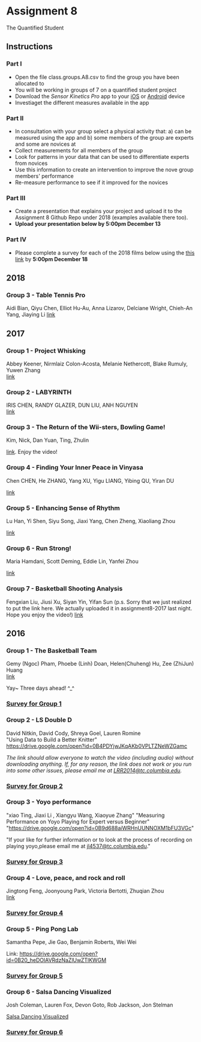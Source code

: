# Assignment 8
The Quantified Student

## Instructions

### Part I
* Open the file class.groups.A8.csv to find the group you have been allocated to
* You will be working in groups of 7 on a quantified student project
* Download the *Sensor Kinetics Pro* app to your [iOS](https://itunes.apple.com/us/app/sensor-kinetics-pro/id623633248?mt=8) or [Android](https://play.google.com/store/apps/details?id=com.innoventions.sensorkineticspro&hl=en) device
* Investiaget the different measures available in the app

### Part II
* In consultation with your group select a physical activity that: a) can be measured using the app and b) some members of the group are experts and some are novices at
* Collect measurements for all members of the group
* Look for patterns in your data that can be used to differentiate experts from novices
* Use this information to create an intervention to improve the nove group members' performance
* Re-measure performance to see if it improved for the novices

### Part III
* Create a presentation that explains your project and upload it to the Assignment 8 Github Repo under 2018 (examples available there too).
* **Upload your presentation below by 5:00pm December 13**


### Part IV

* Please complete a survey for each of the 2018 films below using the [this link](https://tccolumbia.qualtrics.com/jfe/form/SV_5jLGaZ0obZQDn8N) by **5:00pm December 18**

## 2018  

### Group 3 - Table Tennis Pro
Aidi Bian, Qiyu Chen, Elliot Hu-Au, Anna Lizarov, Delciane Wright, Chieh-An Yang, Jiaying Li 
[link](https://vialogues.com/vialogues/play/47951)

## 2017  

### Group 1 - Project Whisking  
Abbey Keener, Nirmlaiz Colon-Acosta, Melanie Nethercott, Blake Rumuly, Yuwen Zhang  
[link](https://drive.google.com/file/d/1BCJjqDgHzwX8acL-3SD36yvvnkxSQyOR/view)

### Group 2 - LABYRINTH  
IRIS CHEN, RANDY GLAZER, DUN LIU, ANH NGUYEN  
[link](https://youtu.be/-LVftmclCIo)

### Group 3 - The Return of the Wii-sters, Bowling Game!
Kim, Nick, Dan Yuan, Ting, Zhulin

[link](https://www.youtube.com/watch?v=1-ntgDLFnek&feature=youtu.be). Enjoy the video!

### Group 4 - Finding Your Inner Peace in Vinyasa
Chen CHEN, He ZHANG, Yang XU, Yigu LIANG, Yibing QU, Yiran DU

[link](https://youtu.be/N3zBloGLJw4)

### Group 5 - Enhancing Sense of Rhythm
Lu Han, Yi Shen, Siyu Song, Jiaxi Yang, Chen Zheng, Xiaoliang Zhou

[link](https://drive.google.com/a/tc.columbia.edu/file/d/1mbsvDrk7DPA-PhozMEXPxKF5NWWrB820/view?usp=sharing)

### Group 6 - Run Strong!
Maria Hamdani, Scott Deming, Eddie Lin, Yanfei Zhou

[link](https://drive.google.com/open?id=1XxtGKTufZvxNd74J8_h0bcHqNJBcoUH8)

### Group 7 - Basketball Shooting Analysis
Fengxian Liu, Jiusi Xu, Siyan Yin, Yifan Sun
(p.s. Sorry that we just realized to put the link here. We actually uploaded it in assignment8-2017 last night. Hope you enjoy the video!)
[link](https://www.youtube.com/watch?v=Mmvq7aMtLAk&feature=youtu.be)

## 2016  

### Group 1 - The Basketball Team  
Gemy (Ngoc) Pham, Phoebe (Linh) Doan, Helen(Chuheng) Hu, Zee (ZhiJun) Huang  
[link](https://youtu.be/OZaK33MIOYk)

Yay~ Three days ahead! ^_^

### [Survey for Group 1](https://tccolumbia.qualtrics.com/SE/?SID=SV_9AyZEpbpxumVjQ9)

### Group 2 - LS Double D
David Nitkin, David Cody, Shreya Goel, Lauren Romine  
"Using Data to Build a Better Knitter"  
https://drive.google.com/open?id=0B4PDYjwJKqAKb0VPLTZNeWZGamc  

*The link should allow everyone to watch the video (including audio) without downloading anything.
If, for any reason, the link does not work or you run into some other issues, please email me at
LRR2014@tc.columbia.edu.*

### [Survey for Group 2](https://tccolumbia.qualtrics.com/SE/?SID=SV_cMcWNz2EW1gFPYp)

### Group 3 - Yoyo performance
"xiao Ting, Jiaxi Li , Xiangyu Wang, Xiaoyue Zhang"
"Measuring Performance on Yoyo Playing for Expert versus Beginner"
"https://drive.google.com/open?id=0B9d688aiWRHnUUNNOXM1bFU3VGc"
  
"If your like for further information or to look at the process of recording on playing yoyo,please email me at jl4537@tc.columbia.edu." 

### [Survey for Group 3](https://tccolumbia.qualtrics.com/SE/?SID=SV_cvTMGa3JJjmJurH)

### Group 4 - Love, peace, and rock and roll

Jingtong Feng, Joonyoung Park, Victoria Bertotti, Zhuqian Zhou  
[link](https://drive.google.com/open?id=0B4B036Fmhu-GN3pTLVJkaWxOb0U)

### [Survey for Group 4](https://tccolumbia.qualtrics.com/SE/?SID=SV_bBACp5QhCL3hnP7)

### Group 5 - Ping Pong Lab
Samantha Pepe, Jie Gao, Benjamin Roberts, Wei Wei

Link: https://drive.google.com/open?id=0B20_heDOlAVRdzNaZlUwZTlKWGM

### [Survey for Group 5](https://tccolumbia.qualtrics.com/SE/?SID=SV_415TNFVH9MPTHvv)

### Group 6 - Salsa Dancing Visualized
Josh Coleman, Lauren Fox, Devon Goto, Rob Jackson, Jon Stelman

[Salsa Dancing Visualized](https://drive.google.com/open?id=0B6yI8UTxTiqabF85QjlGRVUwTzg)

### [Survey for Group 6](https://tccolumbia.qualtrics.com/SE/?SID=SV_2fYr1MpDW76ykAd)



